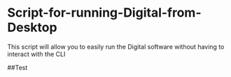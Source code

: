 # Script-for-running-Digital-from-Desktop
This script will allow you to easily run the Digital software without having to interact with the CLI

##Test
